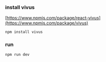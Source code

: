 ### install vivus
[https://www.npmjs.com/package/react-vivus](https://www.npmjs.com/package/vivus)

```bash
npm install vivus
```

### run

```bash
npm run dev
```
